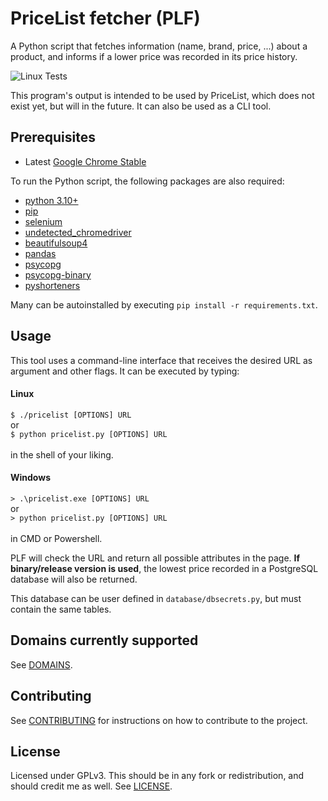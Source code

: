 # PriceList fetcher (PLF)
A Python script that fetches information (name, brand, price, ...) about a product, and informs if a lower price was recorded in its price history.

![Linux Tests](https://github.com/luismiaresse/pricelist-fetcher/actions/workflows/test-linux.yml/badge.svg)

This program's output is intended to be used by PriceList, which does not exist yet, but will in the future.
It can also be used as a CLI tool.

## Prerequisites

* Latest [Google Chrome Stable](https://www.google.com/chrome/browser/desktop/)

To run the Python script, the following packages are also required:

* [python 3.10+](https://www.python.org/downloads/)
* [pip](https://pypi.org/project/pip/)
* [selenium](https://pypi.org/project/selenium)
* [undetected_chromedriver](https://pypi.org/project/undetected_chromedriver/)
* [beautifulsoup4](https://pypi.org/project/beautifulsoup4/)
* [pandas](https://pypi.org/project/pandas/)
* [psycopg](https://pypi.org/project/psycopg/)
* [psycopg-binary](https://pypi.org/project/psycopg-binary/)
* [pyshorteners](https://pypi.org/project/pyshorteners/)

Many can be autoinstalled by executing `pip install -r requirements.txt`.

## Usage
This tool uses a command-line interface that receives the desired URL as argument and other flags. 
It can be executed by typing:

#### Linux
`$ ./pricelist [OPTIONS] URL` \
or \
`$ python pricelist.py [OPTIONS] URL` \
\
in the shell of your liking.

#### Windows
`> .\pricelist.exe [OPTIONS] URL` \
or \
`> python pricelist.py [OPTIONS] URL` \
\
in CMD or Powershell.

PLF will check the URL and return all possible attributes in the page. 
**If binary/release version is used**, the lowest price recorded in a PostgreSQL database
will also be returned.

This database can be user defined in `database/dbsecrets.py`, but must contain the same tables.

## Domains currently supported
See [DOMAINS](https://github.com/luismiaresse/pricelist-fetcher/blob/master/DOMAINS.md).

## Contributing
See [CONTRIBUTING](https://github.com/luismiaresse/pricelist-fetcher/blob/master/CONTRIBUTING.md) for instructions on how to contribute to the project.

## License
Licensed under GPLv3. This should be in any fork or redistribution, and should credit me as well. See [LICENSE](https://github.com/luismiaresse/pricelist-fetcher/blob/master/LICENSE).
